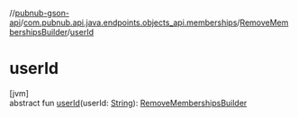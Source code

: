 //[pubnub-gson-api](../../../index.md)/[com.pubnub.api.java.endpoints.objects_api.memberships](../index.md)/[RemoveMembershipsBuilder](index.md)/[userId](user-id.md)

# userId

[jvm]\
abstract fun [userId](user-id.md)(userId: [String](https://docs.oracle.com/javase/8/docs/api/java/lang/String.html)): [RemoveMembershipsBuilder](index.md)
